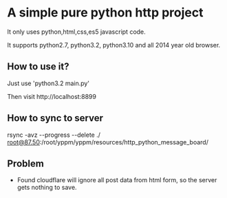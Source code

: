 # A simple pure python http project
It only uses python,html,css,es5 javascript code.

It supports python2.7, python3.2, python3.10 and all 2014 year old browser.

## How to use it?
Just use 'python3.2 main.py'

Then visit http://localhost:8899

## How to sync to server
rsync -avz --progress --delete ./ root@87.50:/root/yppm/yppm/resources/http_python_message_board/

## Problem
* Found cloudflare will ignore all post data from html form, so the server gets nothing to save.
